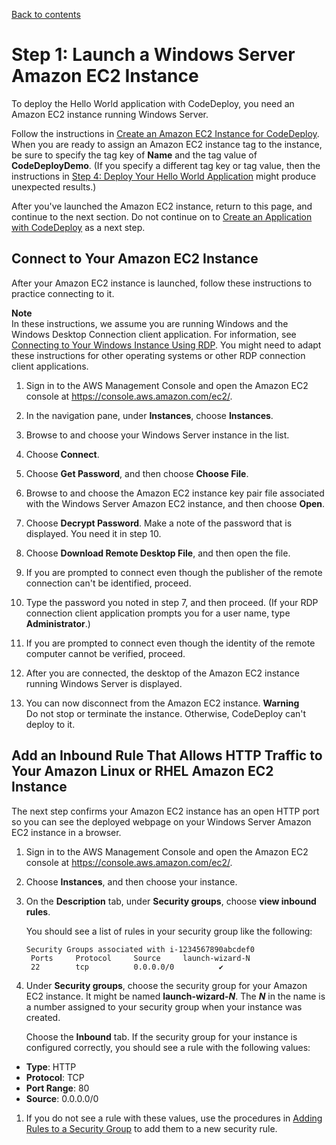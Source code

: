 [Back to contents](index.md)

# Step 1: Launch a Windows Server Amazon EC2 Instance<a name="tutorials-windows-launch-instance"></a>

To deploy the Hello World application with CodeDeploy, you need an Amazon EC2 instance running Windows Server\.

Follow the instructions in [Create an Amazon EC2 Instance for CodeDeploy](instances-ec2-create.md)\. When you are ready to assign an Amazon EC2 instance tag to the instance, be sure to specify the tag key of **Name** and the tag value of **CodeDeployDemo**\. \(If you specify a different tag key or tag value, then the instructions in [Step 4: Deploy Your Hello World Application](tutorials-windows-deploy-application.md) might produce unexpected results\.\)

After you've launched the Amazon EC2 instance, return to this page, and continue to the next section\. Do not continue on to [Create an Application with CodeDeploy](applications-create.md) as a next step\.

## Connect to Your Amazon EC2 Instance<a name="tutorials-windows-launch-instance-connect"></a>

After your Amazon EC2 instance is launched, follow these instructions to practice connecting to it\. 

**Note**  
In these instructions, we assume you are running Windows and the Windows Desktop Connection client application\. For information, see [Connecting to Your Windows Instance Using RDP](https://docs.aws.amazon.com/AWSEC2/latest/WindowsGuide/connecting_to_windows_instance.html)\. You might need to adapt these instructions for other operating systems or other RDP connection client applications\.

1. Sign in to the AWS Management Console and open the Amazon EC2 console at [https://console\.aws\.amazon\.com/ec2/](https://console.aws.amazon.com/ec2/)\.

1. In the navigation pane, under **Instances**, choose **Instances**\. 

1. Browse to and choose your Windows Server instance in the list\.

1. Choose **Connect**\.

1. Choose **Get Password**, and then choose **Choose File**\.

1. Browse to and choose the Amazon EC2 instance key pair file associated with the Windows Server Amazon EC2 instance, and then choose **Open**\.

1. Choose **Decrypt Password**\. Make a note of the password that is displayed\. You need it in step 10\.

1. Choose **Download Remote Desktop File**, and then open the file\.

1. If you are prompted to connect even though the publisher of the remote connection can't be identified, proceed\.

1. Type the password you noted in step 7, and then proceed\. \(If your RDP connection client application prompts you for a user name, type **Administrator**\.\)

1. If you are prompted to connect even though the identity of the remote computer cannot be verified, proceed\. 

1. After you are connected, the desktop of the Amazon EC2 instance running Windows Server is displayed\.

1. You can now disconnect from the Amazon EC2 instance\.
**Warning**  
Do not stop or terminate the instance\. Otherwise, CodeDeploy can't deploy to it\.

## Add an Inbound Rule That Allows HTTP Traffic to Your Amazon Linux or RHEL Amazon EC2 Instance<a name="tutorials-windows-launch-instance-add-inbound-rule"></a>

The next step confirms your Amazon EC2 instance has an open HTTP port so you can see the deployed webpage on your Windows Server Amazon EC2 instance in a browser\. 

1. Sign in to the AWS Management Console and open the Amazon EC2 console at [https://console\.aws\.amazon\.com/ec2/](https://console.aws.amazon.com/ec2/)\.

1. Choose **Instances**, and then choose your instance\. 

1. On the **Description** tab, under **Security groups**, choose **view inbound rules**\. 

   You should see a list of rules in your security group like the following:

   ```
   Security Groups associated with i-1234567890abcdef0
    Ports     Protocol     Source     launch-wizard-N
    22        tcp          0.0.0.0/0          ✔
   ```

1.  Under **Security groups**, choose the security group for your Amazon EC2 instance\. It might be named **launch\-wizard\-*N***\. The ***N*** in the name is a number assigned to your security group when your instance was created\. 

    Choose the **Inbound** tab\. If the security group for your instance is configured correctly, you should see a rule with the following values: 
   + **Type**: HTTP
   + **Protocol**: TCP
   + **Port Range**: 80
   + **Source**: 0\.0\.0\.0/0

1.  If you do not see a rule with these values, use the procedures in [Adding Rules to a Security Group](https://docs.aws.amazon.com/AWSEC2/latest/UserGuide/using-network-security.html#adding-security-group-rule) to add them to a new security rule\. 